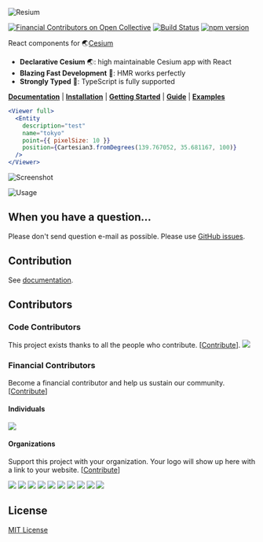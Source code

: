 ![Resium](https://raw.githubusercontent.com/darwin-education/resium/master/docs/resources/resium.gif)

[![Financial Contributors on Open Collective](https://opencollective.com/resium/all/badge.svg?label=financial+contributors)](https://opencollective.com/resium) [![Build Status](https://travis-ci.org/darwin-education/resium.svg?branch=master)](https://travis-ci.org/darwin-education/resium) [![npm version](https://badge.fury.io/js/resium.svg)](https://badge.fury.io/js/resium)

React components for 🌏[Cesium](https://cesiumjs.org/)

- **Declarative Cesium** 🌏: high maintainable Cesium app with React
- **Blazing Fast Development** 👨: HMR works perfectly
- **Strongly Typed** 💪: TypeScript is fully supported

[**Documentation**](https://resium.darwineducation.com) | [**Installation**](https://resium.darwineducation.com/installation) | [**Getting Started**](https://resium.darwineducation.com/getting_started) | [**Guide**](https://resium.darwineducation.com/guide) | [**Examples**](https://resium.darwineducation.com/examples/)

```jsx
<Viewer full>
  <Entity
    description="test"
    name="tokyo"
    point={{ pixelSize: 10 }}
    position={Cartesian3.fromDegrees(139.767052, 35.681167, 100)}
  />
</Viewer>
```

![Screenshot](https://raw.githubusercontent.com/darwin-education/resium/master/docs/resources/screenshot.png)

![Usage](https://raw.githubusercontent.com/darwin-education/resium/master/docs/resources/usage.gif)

## When you have a question...

Please don't send question e-mail as possible. Please use [GitHub issues](https://github.com/darwin-education/resium/issues).

## Contribution

See [documentation](https://resium.darwineducation.com/contribution).

## Contributors

### Code Contributors

This project exists thanks to all the people who contribute. [[Contribute](CONTRIBUTING.md)].
<a href="https://github.com/darwin-education/resium/graphs/contributors"><img src="https://opencollective.com/resium/contributors.svg?width=890&button=false" /></a>

### Financial Contributors

Become a financial contributor and help us sustain our community. [[Contribute](https://opencollective.com/resium/contribute)]

#### Individuals

<a href="https://opencollective.com/resium"><img src="https://opencollective.com/resium/individuals.svg?width=890"></a>

#### Organizations

Support this project with your organization. Your logo will show up here with a link to your website. [[Contribute](https://opencollective.com/resium/contribute)]

<a href="https://opencollective.com/resium/organization/0/website"><img src="https://opencollective.com/resium/organization/0/avatar.svg"></a>
<a href="https://opencollective.com/resium/organization/1/website"><img src="https://opencollective.com/resium/organization/1/avatar.svg"></a>
<a href="https://opencollective.com/resium/organization/2/website"><img src="https://opencollective.com/resium/organization/2/avatar.svg"></a>
<a href="https://opencollective.com/resium/organization/3/website"><img src="https://opencollective.com/resium/organization/3/avatar.svg"></a>
<a href="https://opencollective.com/resium/organization/4/website"><img src="https://opencollective.com/resium/organization/4/avatar.svg"></a>
<a href="https://opencollective.com/resium/organization/5/website"><img src="https://opencollective.com/resium/organization/5/avatar.svg"></a>
<a href="https://opencollective.com/resium/organization/6/website"><img src="https://opencollective.com/resium/organization/6/avatar.svg"></a>
<a href="https://opencollective.com/resium/organization/7/website"><img src="https://opencollective.com/resium/organization/7/avatar.svg"></a>
<a href="https://opencollective.com/resium/organization/8/website"><img src="https://opencollective.com/resium/organization/8/avatar.svg"></a>
<a href="https://opencollective.com/resium/organization/9/website"><img src="https://opencollective.com/resium/organization/9/avatar.svg"></a>

## License

[MIT License](LICENSE)
